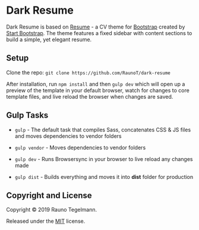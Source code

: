 # Dark Resume

Dark Resume is based on [Resume](https://startbootstrap.com/template-overviews/resume/) - a CV theme for [Bootstrap](http://getbootstrap.com/) created by [Start Bootstrap](http://startbootstrap.com/). The theme features a fixed sidebar with content sections to build a simple, yet elegant resume.

## Setup

Clone the repo: `git clone https://github.com/RaunoT/dark-resume`

After installation, run `npm install` and then `gulp dev` which will open up a preview of the template in your default browser, watch for changes to core template files, and live reload the browser when changes are saved.

## Gulp Tasks

* `gulp` - The default task that compiles Sass, concatenates CSS & JS files and moves dependencies to vendor folders

* `gulp vendor` - Moves dependencies to vendor folders

* `gulp dev` - Runs Browsersync in your browser to live reload any changes made

* `gulp dist` - Builds everything and moves it into **dist** folder for production

## Copyright and License

Copyright © 2019 Rauno Tegelmann.

Released under the [MIT](https://github.com/RaunoT/bootstrap-4-boilerplate/blob/master/LICENSE) license.
